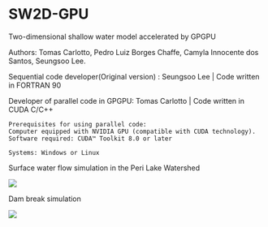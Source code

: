 # SW2D-GPU 
Two-dimensional shallow water model accelerated by GPGPU

Authors: Tomas Carlotto, Pedro Luiz Borges Chaffe, Camyla Innocente dos Santos, Seungsoo Lee.

Sequential code developer(Original version) : Seungsoo Lee   | Code written in FORTRAN 90

Developer of parallel code in GPGPU: Tomas Carlotto          | Code written in CUDA C/C++


    Prerequisites for using parallel code:
    Computer equipped with NVIDIA GPU (compatible with CUDA technology).
    Software required: CUDA™ Toolkit 8.0 or later 
                  
    Systems: Windows or Linux
         
Surface water flow simulation in the Peri Lake Watershed

![](Peri_Lake_watershed.gif) 

Dam break simulation

![](dam_break.gif)
